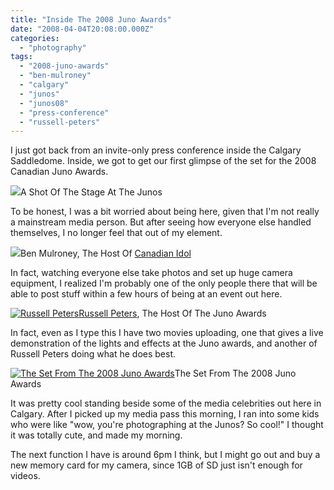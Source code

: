 ```yaml
---
title: "Inside The 2008 Juno Awards"
date: "2008-04-04T20:08:00.000Z"
categories: 
  - "photography"
tags: 
  - "2008-juno-awards"
  - "ben-mulroney"
  - "calgary"
  - "junos"
  - "junos08"
  - "press-conference"
  - "russell-peters"
---
```


I just got back from an invite-only press conference inside the Calgary Saddledome. Inside, we got to get our first glimpse of the set for the 2008 Canadian Juno Awards.

[![](http://farm3.static.flickr.com/2383/2388309616_84498c7881.jpg?v=0)](http://flickr.com/photos/duanestorey/2388309616/)A Shot Of The Stage At The Junos

To be honest, I was a bit worried about being here, given that I'm not really a mainstream media person. But after seeing how everyone else handled themselves, I no longer feel that out of my element.

[![](http://farm4.static.flickr.com/3068/2388279262_04dbc3b4dc.jpg?v=0)](http://flickr.com/photos/duanestorey/2388279262/)Ben Mulroney, The Host Of [Canadian Idol](http://www.ctv.ca/idol/gen/Home.html)

In fact, watching everyone else take photos and set up huge camera equipment, I realized I'm probably one of the only people there that will be able to post stuff within a few hours of being at an event out here.

[![](http://farm3.static.flickr.com/2186/2387470249_0171efd972.jpg?v=0 "Russell Peters")](http://flickr.com/photos/duanestorey/2387470249/in/photostream/)[Russell Peters](http://www.russellpeters.com/), The Host Of The Juno Awards

In fact, even as I type this I have two movies uploading, one that gives a live demonstration of the lights and effects at the Juno awards, and another of Russell Peters doing what he does best.

[![](http://farm3.static.flickr.com/2338/2388324802_27221de7b2.jpg?v=0 "The Set From The 2008 Juno Awards")](http://flickr.com/photos/duanestorey/2388324802/)The Set From The 2008 Juno Awards

It was pretty cool standing beside some of the media celebrities out here in Calgary. After I picked up my media pass this morning, I ran into some kids who were like "wow, you're photographing at the Junos? So cool!" I thought it was totally cute, and made my morning.

The next function I have is around 6pm I think, but I might go out and buy a new memory card for my camera, since 1GB of SD just isn't enough for videos.

